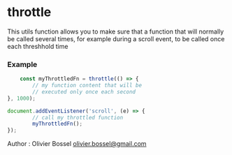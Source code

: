 # throttle

This utils function allows you to make sure that a function that will normally be called
several times, for example during a scroll event, to be called once each threshhold time


### Example
```js
	const myThrottledFn = throttle(() => {
		// my function content that will be
		// executed only once each second
}, 1000);

document.addEventListener('scroll', (e) => {
		// call my throttled function
		myThrottledFn();
});
```
Author : Olivier Bossel <olivier.bossel@gmail.com>
